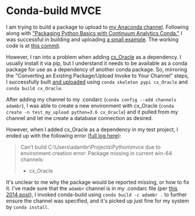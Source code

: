 # Conda-build MVCE

I am trying to build a package to upload to [my Anaconda channel](https://anaconda.org/adambr/repo). Following along with ["Packaging Python Basics with Continuum Analytics Conda."](http://kylepurdon.com/blog/packaging-python-basics-with-continuum-analytics-conda.html) I was successful in building and uploading [a small example](https://anaconda.org/adambr/mvce). The working code is at [this commit](https://github.com/b-adams/mvce/commit/690f5320d746b12fddd239b85d82c0add5427766).

However, I ran into a problem when adding [cx_Oracle](https://oracle.github.io/python-cx_Oracle/) as a dependency. I usually install it via pip, but I understand it needs to be available as a conda package for use as a dependency of another conda package. So, mirroring the "Converting an Existing Package/Upload Invoke to Your Channel" steps, I successfully built [and uploaded](https://anaconda.org/adambr/cx_oracle) using `conda skeleton pypi cx_Oracle` and `conda build cx_Oracle`.

After adding my channel to my .condarc (`conda config --add channels adambr`), I was able to create a new environment with cx_Oracle (`conda create -n test_my_upload python=3.6 cx_Oracle`) and it pulled from my channel and let me create a database connection as desired.

However, when I added cx_Oracle as a dependency in my test project, I ended up with the following error ([full log here](https://github.com/b-adams/mvce/blob/master/mvce/build.log)):

> Can't build C:\Users\adambr\Projects\Python\mvce due to environment creation error:
> Package missing in current win-64 channels:
>   - cx_Oracle

It's unclear to me why the package would be reported missing, or how to fix it. I've made sure that the `adambr` channel is in my .condarc file (per [this 2014 post](http://stackoverflow.com/questions/25610843/conda-build-requirement-add-package-from-specific-channel#25632265)), I invoked conda-build using `conda build -c adambr .` to further ensure the channel was specified, and it's picked up just fine for my system by `conda install`.
